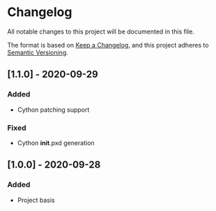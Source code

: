 # Changelog
All notable changes to this project will be documented in this file.

The format is based on [Keep a Changelog](https://keepachangelog.com/en/1.0.0/),
and this project adheres to [Semantic Versioning](https://semver.org/spec/v2.0.0.html).

## [1.1.0] - 2020-09-29
### Added
- Cython patching support

### Fixed
- Cython __init__.pxd generation

## [1.0.0] - 2020-09-28
### Added
- Project basis
